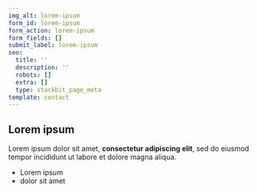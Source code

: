 ```yaml
---
img_alt: lorem-ipsum
form_id: lorem-ipsum
form_action: lorem-ipsum
form_fields: []
submit_label: lorem-ipsum
seo:
  title: ''
  description: ''
  robots: []
  extra: []
  type: stackbit_page_meta
template: contact
---
```

## Lorem ipsum

Lorem ipsum dolor sit amet, **consectetur adipiscing elit**, sed do eiusmod tempor incididunt ut labore et dolore magna aliqua.

- Lorem ipsum
- dolor sit amet